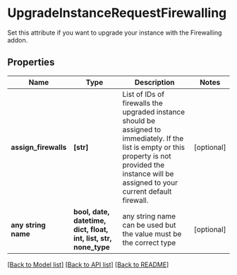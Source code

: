 # UpgradeInstanceRequestFirewalling

Set this attribute if you want to upgrade your instance with the Firewalling addon.

## Properties
Name | Type | Description | Notes
------------ | ------------- | ------------- | -------------
**assign_firewalls** | **[str]** | List of IDs of firewalls the upgraded instance should be assigned to immediately. If the list is empty or this property is not provided the instance will be assigned to your current default firewall. | [optional] 
**any string name** | **bool, date, datetime, dict, float, int, list, str, none_type** | any string name can be used but the value must be the correct type | [optional]

[[Back to Model list]](../README.md#documentation-for-models) [[Back to API list]](../README.md#documentation-for-api-endpoints) [[Back to README]](../README.md)


